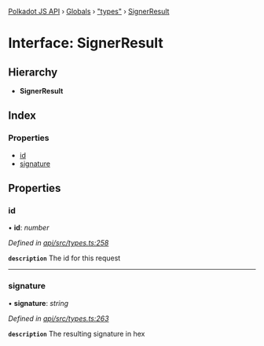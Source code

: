 [Polkadot JS API](../README.md) › [Globals](../globals.md) › ["types"](../modules/_types_.md) › [SignerResult](_types_.signerresult.md)

# Interface: SignerResult

## Hierarchy

* **SignerResult**

## Index

### Properties

* [id](_types_.signerresult.md#id)
* [signature](_types_.signerresult.md#signature)

## Properties

###  id

• **id**: *number*

*Defined in [api/src/types.ts:258](https://github.com/polkadot-js/api/blob/ffa60d1cfa/packages/api/src/types.ts#L258)*

**`description`** The id for this request

___

###  signature

• **signature**: *string*

*Defined in [api/src/types.ts:263](https://github.com/polkadot-js/api/blob/ffa60d1cfa/packages/api/src/types.ts#L263)*

**`description`** The resulting signature in hex
